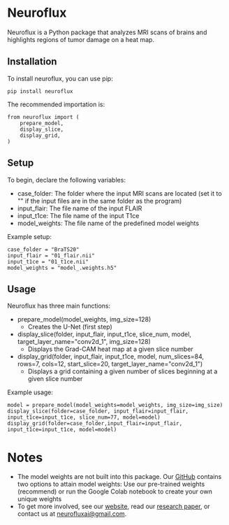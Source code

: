 # Neuroflux
Neuroflux is a Python package that analyzes MRI scans of brains and highlights regions of tumor damage on a heat map.

## Installation
To install neuroflux, you can use pip:

```
pip install neuroflux
```

The recommended importation is:
```
from neuroflux import (
    prepare_model,
    display_slice,
    display_grid,
)
```

## Setup
To begin, declare the following variables:
- case_folder: The folder where the input MRI scans are located (set it to "" if the input files are in the same folder as the program)
- input_flair: The file name of the input FLAIR
- input_t1ce: The file name of the input T1ce
- model_weights: The file name of the predefined model weights

Example setup:
```
case_folder = "BraTS20"
input_flair = "01_flair.nii"
input_t1ce = "01_t1ce.nii"
model_weights = "model_.weights.h5"
```

## Usage
Neuroflux has three main functions:
- prepare_model(model_weights, img_size=128)
    - Creates the U-Net (first step)
- display_slice(folder, input_flair, input_t1ce, slice_num, model, target_layer_name="conv2d_1", img_size=128)
    - Displays the Grad-CAM heat map at a given slice number
- display_grid(folder, input_flair, input_t1ce, model, num_slices=84, rows=7, cols=12, start_slice=20, target_layer_name="conv2d_1")
    - Displays a grid containing a given number of slices beginning at a given slice number

Example usage:
```
model = prepare_model(model_weights=model_weights, img_size=img_size)
display_slice(folder=case_folder, input_flair=input_flair, input_t1ce=input_t1ce, slice_num=77, model=model)
display_grid(folder=case_folder,input_flair=input_flair, input_t1ce=input_t1ce, model=model)
```

# Notes
- The model weights are not built into this package. Our [GitHub](https://github.com/Neuroflux-AI/neuroflux) contains two options to attain model weights: Use our pre-trained weights (recommend) or run the Google Colab notebook to create your own unique weights
- To get more involved, see our [website](https://www.neurofluxai.org), read our [research paper](http://doi.org/10.36838/v7i6.64), or contact us at neurofluxai@gmail.com.